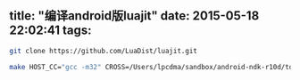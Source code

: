 title: "编译android版luajit"
date: 2015-05-18 22:02:41
tags:
---
```bash
git clone https://github.com/LuaDist/luajit.git

make HOST_CC="gcc -m32" CROSS=/Users/lpcdma/sandbox/android-ndk-r10d/toolchains/arm-linux-androideabi-4.6/prebuilt/darwin-x86_64/bin/arm-linux-androideabi- TARGET_SYS=Linux TARGET_FLAGS="--sysroot /Users/lpcdma/sandbox/android-ndk-r10d/platforms/android-14/arch-arm"
```
